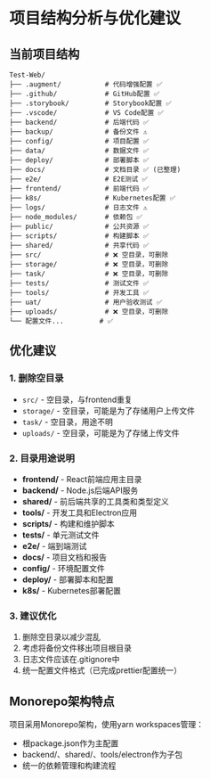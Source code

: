 # 项目结构分析与优化建议

## 当前项目结构

```
Test-Web/
├── .augment/           # 代码增强配置 ✅
├── .github/            # GitHub配置 ✅
├── .storybook/         # Storybook配置 ✅
├── .vscode/            # VS Code配置 ✅
├── backend/            # 后端代码 ✅
├── backup/             # 备份文件 ⚠️
├── config/             # 项目配置 ✅
├── data/               # 数据文件 ✅
├── deploy/             # 部署脚本 ✅
├── docs/               # 文档目录 ✅ (已整理)
├── e2e/                # E2E测试 ✅
├── frontend/           # 前端代码 ✅
├── k8s/                # Kubernetes配置 ✅
├── logs/               # 日志文件 ⚠️
├── node_modules/       # 依赖包 ✅
├── public/             # 公共资源 ✅
├── scripts/            # 构建脚本 ✅
├── shared/             # 共享代码 ✅
├── src/                # ❌ 空目录，可删除
├── storage/            # ❌ 空目录，可删除
├── task/               # ❌ 空目录，可删除
├── tests/              # 测试文件 ✅
├── tools/              # 开发工具 ✅
├── uat/                # 用户验收测试 ✅
├── uploads/            # ❌ 空目录，可删除
└── 配置文件...         # ✅
```

## 优化建议

### 1. 删除空目录
- `src/` - 空目录，与frontend重复
- `storage/` - 空目录，可能是为了存储用户上传文件
- `task/` - 空目录，用途不明
- `uploads/` - 空目录，可能是为了存储上传文件

### 2. 目录用途说明
- **frontend/** - React前端应用主目录
- **backend/** - Node.js后端API服务
- **shared/** - 前后端共享的工具类和类型定义
- **tools/** - 开发工具和Electron应用
- **scripts/** - 构建和维护脚本
- **tests/** - 单元测试文件
- **e2e/** - 端到端测试
- **docs/** - 项目文档和报告
- **config/** - 环境配置文件
- **deploy/** - 部署脚本和配置
- **k8s/** - Kubernetes部署配置

### 3. 建议优化
1. 删除空目录以减少混乱
2. 考虑将备份文件移出项目根目录
3. 日志文件应该在.gitignore中
4. 统一配置文件格式（已完成prettier配置统一）

## Monorepo架构特点
项目采用Monorepo架构，使用yarn workspaces管理：
- 根package.json作为主配置
- backend/、shared/、tools/electron作为子包
- 统一的依赖管理和构建流程
